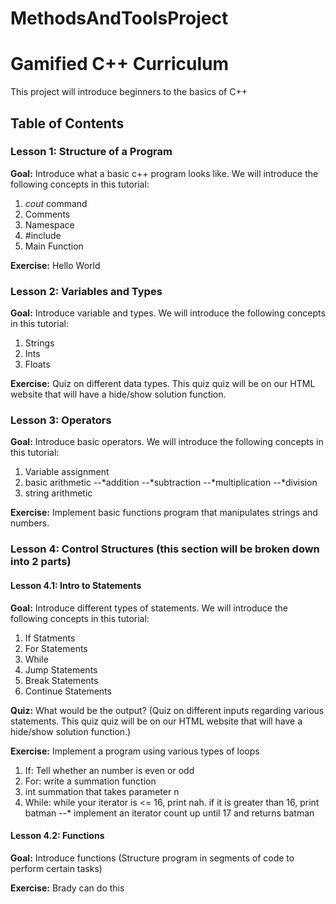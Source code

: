MethodsAndToolsProject
======================

# Gamified C++ Curriculum 
This project will introduce beginners to the basics of C++

## Table of Contents

### Lesson 1: Structure of a Program

**Goal:** Introduce what a basic c++ program looks like. We will introduce the following concepts in this tutorial:

1. *cout* command
2. Comments
3. Namespace 
4. #include
5. Main Function

**Exercise:** Hello World


### Lesson 2: Variables and Types

**Goal:** Introduce variable and types. We will introduce the following concepts in this tutorial:

1. Strings
2. Ints
3. Floats

**Exercise:** Quiz on different data types. This quiz quiz will be on our HTML website that will have a hide/show solution function.

### Lesson 3: Operators

**Goal:** Introduce basic operators. We will introduce the following concepts in this tutorial:

1. Variable assignment
2. basic arithmetic
--*addition 
--*subtraction 
--*multiplication 
--*division
3. string arithmetic

**Exercise:** Implement basic functions program that manipulates strings and numbers.

### Lesson 4: Control Structures (this section will be broken down into 2 parts)

#### Lesson 4.1: Intro to Statements
**Goal:** Introduce different types of statements. We will introduce the following concepts in this tutorial:

1. If Statments
2. For Statements
3. While
4. Jump Statements
5. Break Statements
6. Continue Statements

**Quiz:** What would be the output? (Quiz on different inputs regarding various statements. This quiz quiz will be on our HTML website that will have a hide/show solution function.)

**Exercise:** Implement a program using various types of loops
1. If: Tell whether an number is even or odd
2. For: write a summation function
3. int summation that takes parameter n
4. While: while your iterator is <= 16, print nah. if it is greater than 16, print batman
--* implement an iterator count up until 17 and returns batman

#### Lesson 4.2: Functions

**Goal:** Introduce functions (Structure program in segments of code to perform certain tasks)

**Exercise:** Brady can do this
